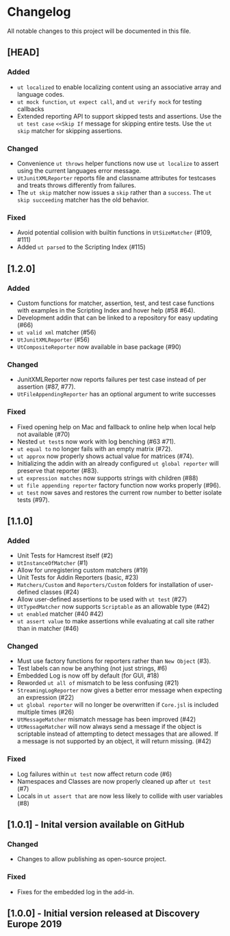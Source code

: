 <!-- markdownlint-disable no-duplicate-header -->

# Changelog

All notable changes to this project will be documented in this file.

## [HEAD]

### Added

- `ut localized` to enable localizing content using an associative array and language codes.
- `ut mock function`, `ut expect call`, and `ut verify mock` for testing callbacks
- Extended reporting API to support skipped tests and assertions.
  Use the `ut test case` `<<Skip If` message for skipping entire tests.
  Use the `ut skip` matcher for skipping assertions.

### Changed

- Convenience `ut throws` helper functions now use `ut localize` to assert using the current languages error message.
- `UtJunitXMLReporter` reports file and classname attributes for testcases and treats throws differently from failures.
- The `ut skip` matcher now issues a `skip` rather than a `success`. The `ut skip succeeding` matcher has the old behavior.

### Fixed

- Avoid potential collision with builtin functions in `UtSizeMatcher` (#109, #111)
- Added `ut parsed` to the Scripting Index (#115)

## [1.2.0]

### Added

- Custom functions for matcher, assertion, test, and test case functions with examples in the Scripting Index and hover help (#58 #64).
- Development addin that can be linked to a repository for easy updating (#66)
- `ut valid xml` matcher (#56)
- `UtJunitXMLReporter` (#56)
- `UtCompositeReporter` now available in base package (#90)

### Changed

- JunitXMLReporter now reports failures per test case instead of per assertion (#87, #77).
- `UtFileAppendingReporter` has an optional argument to write successes

### Fixed

- Fixed opening help on Mac and fallback to online help when local help not available (#70)
- Nested `ut test`s now work with log benching (#63 #71).
- `ut equal to` no longer fails with an empty matrix (#72).
- `ut approx` now properly shows actual value for matrices (#74).
- Initializing the addin with an already configured `ut global reporter` will preserve that reporter (#83).
- `ut expression matches` now supports strings with children (#88)
- `ut file appending reporter` factory function now works properly (#96).
- `ut test` now saves and restores the current row number to better isolate tests (#97).

## [1.1.0]

### Added

- Unit Tests for Hamcrest itself (#2)
- `UtInstanceOfMatcher` (#1)
- Allow for unregistering custom matchers (#19)
- Unit Tests for Addin Reporters (basic, #23)
- `Matchers/Custom` and `Reporters/Custom` folders for installation of user-defined classes (#24)
- Allow user-defined assertions to be used with `ut test` (#27)
- `UtTypedMatcher` now supports `Scriptable` as an allowable type (#42)
- `ut enabled` matcher (#40 #42)
- `ut assert value` to make assertions while evaluating at call site rather than in matcher (#46)

### Changed

- Must use factory functions for reporters rather than `New Object` (#3).
- Test labels can now be anything (not just strings, #6)
- Embedded Log is now off by default (for GUI, #18)
- Reworded `ut all of` mismatch to be less confusing (#21)
- `StreamingLogReporter` now gives a better error message when expecting an expression (#22)
- `ut global reporter` will no longer be overwritten if `Core.jsl` is included multiple times (#26)
- `UtMessageMatcher` mismatch message has been improved (#42)
- `UtMessageMatcher` will now always send a message if the object is scriptable instead of attempting to
  detect messages that are allowed. If a message is not supported by an object, it will return missing. (#42)

### Fixed

- Log failures within `ut test` now affect return code (#6)
- Namespaces and Classes are now properly cleaned up after `ut test` (#7)
- Locals in `ut assert that` are now less likely to collide with user variables (#8)

## [1.0.1] - Inital version available on GitHub

### Changed

- Changes to allow publishing as open-source project.

### Fixed

- Fixes for the embedded log in the add-in.

## [1.0.0] - Initial version released at Discovery Europe 2019
